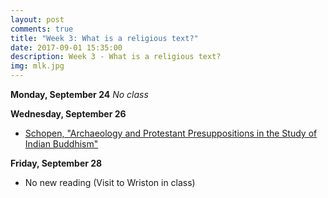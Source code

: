 ```yaml
---
layout: post
comments: true
title: "Week 3: What is a religious text?"
date: 2017-09-01 15:35:00
description: Week 3 - What is a religious text?
img: mlk.jpg
---
```


**Monday, September 24**
_No class_

**Wednesday, September 26**
- [Schopen, "Archaeology and Protestant Presuppositions in the Study of Indian Buddhism"](http://www.jstor.org.proxy.lawrence.edu:2048/stable/pdf/1062872.pdf)

**Friday, September 28**
- No new reading (Visit to Wriston in class)